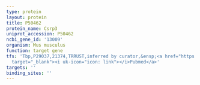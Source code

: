 ```yaml
---
type: protein
layout: protein
title: P50462
protein_name: Csrp3
uniprot_accession: P50462
ncbi_gene_id: '13009'
organism: Mus musculus
function: target gene
tfs: 'Tbp,P29037,21374,TRRUST,inferred by curator,&ensp;<a href="https://www.ncbi.nlm.nih.gov/pubmed/?term=7835344%5Buid%5D"
  target="_blank"><i uk-icon="icon: link"></i>Pubmed</a>'
targets: ''
binding_sites: ''
---
```

